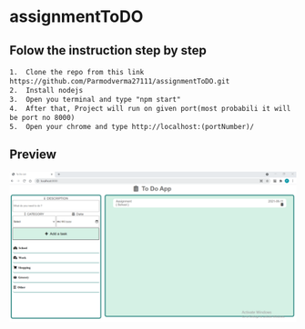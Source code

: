 # assignmentToDO

## Folow the instruction step by step

```
1.  Clone the repo from this link https://github.com/Parmodverma27111/assignmentToDO.git
2.  Install nodejs
3.  Open you terminal and type "npm start"
4.  After that, Project will run on given port(most probabili it will be port no 8000)
5.  Open your chrome and type http://localhost:(portNumber)/
```


## Preview

![](newTask/Assets/images/T.PNG)

